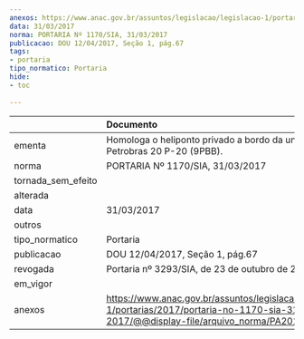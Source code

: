 ```yaml
---
anexos: https://www.anac.gov.br/assuntos/legislacao/legislacao-1/portarias/2017/portaria-no-1170-sia-31-03-2017/@@display-file/arquivo_norma/PA2017-1170.pdf
data: 31/03/2017
norma: PORTARIA Nº 1170/SIA, 31/03/2017
publicacao: DOU 12/04/2017, Seção 1, pág.67
tags:
- portaria
tipo_normatico: Portaria
hide: 
- toc 
 
---
```


|                    | Documento                                                                                                                                            |
|:-------------------|:-----------------------------------------------------------------------------------------------------------------------------------------------------|
| ementa             | Homologa o heliponto privado a bordo da unidade Petrobras 20 P-20 (9PBB).                                                                            |
| norma              | PORTARIA Nº 1170/SIA, 31/03/2017                                                                                                                     |
| tornada_sem_efeito |                                                                                                                                                      |
| alterada           |                                                                                                                                                      |
| data               | 31/03/2017                                                                                                                                           |
| outros             |                                                                                                                                                      |
| tipo_normatico     | Portaria                                                                                                                                             |
| publicacao         | DOU 12/04/2017, Seção 1, pág.67                                                                                                                      |
| revogada           | Portaria nº 3293/SIA, de 23 de outubro de 2019.                                                                                                      |
| em_vigor           |                                                                                                                                                      |
| anexos             | https://www.anac.gov.br/assuntos/legislacao/legislacao-1/portarias/2017/portaria-no-1170-sia-31-03-2017/@@display-file/arquivo_norma/PA2017-1170.pdf |